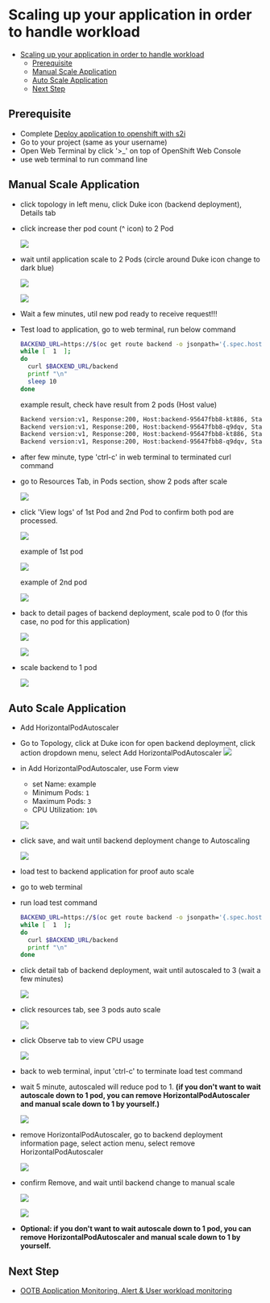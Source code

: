 # Scaling up your application in order to handle workload
<!-- TOC -->

- [Scaling up your application in order to handle workload](#scaling-up-your-application-in-order-to-handle-workload)
  - [Prerequisite](#prerequisite)
  - [Manual Scale Application](#manual-scale-application)
  - [Auto Scale Application](#auto-scale-application)
  - [Next Step](#next-step)

<!-- /TOC -->
## Prerequisite
- Complete [Deploy application to openshift with s2i](deploywiths2i.md)
- Go to your project (same as your username)
- Open Web Terminal by click '>_' on top of OpenShift Web Console
- use web terminal to run command line

## Manual Scale Application
- click topology in left menu, click Duke icon (backend deployment), Details tab
- click increase ther pod count (^ icon) to 2 Pod

  ![](images/scale_1.png) 

- wait until application scale to 2 Pods (circle around Duke icon change to dark blue)

  ![](images/scale_2.png)

  ![](images/scale_3.png)

- Wait a few minutes, util new pod ready to receive request!!! 

- Test load to application, go to web terminal, run below command 
  ```bash
  BACKEND_URL=https://$(oc get route backend -o jsonpath='{.spec.host}')
  while [  1  ];
  do
    curl $BACKEND_URL/backend
    printf "\n"
    sleep 10
  done
  ```
  example result, check have result from 2 pods (Host value)
  ```bash
  Backend version:v1, Response:200, Host:backend-95647fbb8-kt886, Status:200, Message: Hello, World
  Backend version:v1, Response:200, Host:backend-95647fbb8-q9dqv, Status:200, Message: Hello, World
  Backend version:v1, Response:200, Host:backend-95647fbb8-kt886, Status:200, Message: Hello, World
  Backend version:v1, Response:200, Host:backend-95647fbb8-q9dqv, Status:200, Message: Hello, World
  ```

- after few minute, type 'ctrl-c' in web terminal to terminated curl command
- go to Resources Tab, in Pods section, show 2 pods after scale

  ![](images/scale_5.png)

- click 'View logs' of 1st Pod and 2nd Pod to confirm both pod are processed. 

  ![](images/scale_6.png)

  example of 1st pod

  ![](images/scale_7.png)  

  example of 2nd pod

  ![](images/scale_8.png)  

- back to detail pages of backend deployment, scale pod to 0 (for this case, no pod for this application)

  ![](images/scale_9.png)  

  ![](images/scale_10.png)  

- scale backend to 1 pod

  ![](images/scale_11.png) 
   
## Auto Scale Application
- Add HorizontalPodAutoscaler
- Go to Topology, click at Duke icon for open backend deployment, click action dropdown menu, select Add HorizontalPodAutoscaler
  ![](images/scale_12.png) 
- in Add HorizontalPodAutoscaler, use Form view
  - set Name: example
  - Minimum Pods: `1`
  - Maximum Pods: `3`
  - CPU Utilization: `10%`
  
  ![](images/scale_13.png) 

- click save, and wait until backend deployment change to Autoscaling

  ![](images/scale_14.png) 

- load test to backend application for proof auto scale
- go to web terminal
- run load test command

  ```bash
  BACKEND_URL=https://$(oc get route backend -o jsonpath='{.spec.host}')
  while [  1  ];
  do
    curl $BACKEND_URL/backend
    printf "\n"
  done
  ```

- click detail tab of backend deployment, wait until autoscaled to 3 (wait a few minutes)

  ![](images/scale_15.png)   

- click resources tab, see 3 pods auto scale

  ![](images/scale_16.png)

- click Observe tab to view CPU usage 

  ![](images/scale-99.png)

- back to web terminal, input 'ctrl-c' to terminate load test command
- wait 5 minute, autoscaled will reduce pod to 1. **(if you don't want to wait autoscale down to 1 pod, you can remove HorizontalPodAutoscaler and manual scale down to 1 by yourself.)**

  ![](images/scale_18.png)

- remove HorizontalPodAutoscaler, go to backend deployment information page, select action menu, select remove HorizontalPodAutoscaler

  ![](images/scale_19.png)      

- confirm Remove, and wait until backend change to manual scale

  ![](images/scale_20.png)  

  ![](images/scale_11.png) 

- **Optional: if you don't want to wait autoscale down to 1 pod, you can remove HorizontalPodAutoscaler and manual scale down to 1 by yourself.**
  

## Next Step
- [OOTB Application Monitoring, Alert & User workload monitoring](monitor.md)

